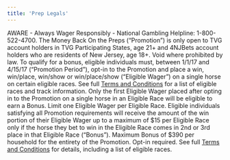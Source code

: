 ```yaml
---
title: 'Prep Legals'
---
```


AWARE - Always Wager Responsibly - National Gambling Helpline: 1-800-522-4700. The Money Back On the Preps (“Promotion”) is only open to TVG account holders in TVG Participating States, age 21+ and 4NJBets account holders who are residents of New Jersey, age 18+. Void where prohibited by law. To qualify for a bonus, eligible individuals must, between 1/1/17 and 4/15/17 (“Promotion Period”), opt-in to the Promotion and place a win, win/place, win/show or win/place/show (“Eligible Wager”) on a single horse on certain eligible races. See full [Terms and Conditions](https://promos.tvg.com/Moneyback/preps/images/MBS-Preps-Rules.pdf) for a list of eligible races and track information. Only the first Eligible Wager placed after opting in to the Promotion on a single horse in an Eligible Race will be eligible to earn a Bonus. Limit one Eligible Wager per Eligible Race. Eligible individuals satisfying all Promotion requirements will receive the amount of the win portion of their Eligible Wager up to a maximum of $15 per Eligible Race only if the horse they bet to win in the Eligible Race comes in 2nd or 3rd place in that Eligible Race (“Bonus”). Maximum Bonus of $390 per household for the entirety of the Promotion. Opt-in required. See full [Terms and Conditions](https://promos.tvg.com/Moneyback/preps/images/MBS-Preps-Rules.pdf) for details, including a list of eligible races.